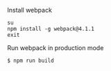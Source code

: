 Install webpack

    su
    npm install -g webpack@4.1.1
    exit

Run webpack in production mode

    $ npm run build 

